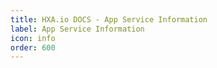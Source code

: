 ```yaml
---
title: HXA.io DOCS - App Service Information
label: App Service Information
icon: info
order: 600
---
```

